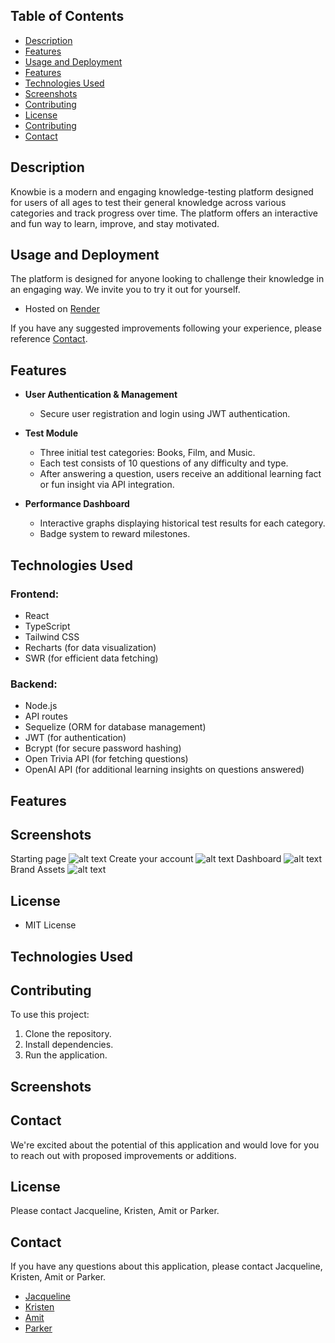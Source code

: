 ## Table of Contents
- [Description](#description)
- [Features](#features)
- [Usage and Deployment](#usage-and-deployment)
- [Features](#features)
- [Technologies Used](#technologies-used)
- [Screenshots](#screenshots)
- [Contributing](#contributing)
- [License](#licence)
- [Contributing](#contributing)
- [Contact](#contact)


## **Description**
Knowbie is a modern and engaging knowledge-testing platform designed for users of all ages to test their general knowledge across various categories and track progress over time. The platform offers an interactive and fun way to learn, improve, and stay motivated. 

## **Usage and Deployment**
The platform is designed for anyone looking to challenge their knowledge in an engaging way. We invite you to try it out for yourself. 
- Hosted on [Render](https://knowbie.onrender.com/)

If you have any suggested improvements following your experience, please reference [Contact](#contact).

## **Features**
- **User Authentication & Management**
  - Secure user registration and login using JWT authentication.

- **Test Module**
  - Three initial test categories: Books, Film, and Music.
  - Each test consists of 10 questions of any difficulty and type.
  - After answering a question, users receive an additional learning fact or fun insight via API integration.

- **Performance Dashboard**
  - Interactive graphs displaying historical test results for each category.
  - Badge system to reward milestones.

## **Technologies Used**
### **Frontend:**
- React  
- TypeScript  
- Tailwind CSS  
- Recharts (for data visualization)  
- SWR (for efficient data fetching)  

### **Backend:**
- Node.js  
- API routes  
- Sequelize (ORM for database management)  
- JWT (for authentication)  
- Bcrypt (for secure password hashing)  
- Open Trivia API (for fetching questions)  
- OpenAI API (for additional learning insights on questions answered)  

## Features
## **Screenshots**
Starting page
![alt text](<Screenshot 2025-02-04 213413.png>)
Create your account
![alt text](<Screenshot 2025-02-04 213513.png>)
Dashboard
![alt text](<Screenshot 2025-02-04 213809.png>)
Brand Assets
![alt text](<Screenshot 2025-02-04 145323.png>)

## **License**
- MIT License

## Technologies Used 
## **Contributing**
To use this project:
1. Clone the repository.
2. Install dependencies.
3. Run the application.

## Screenshots
## **Contact**
We're excited about the potential of this application and would love for you to reach out with proposed improvements or additions. 

## License
Please contact Jacqueline, Kristen, Amit or Parker.

## Contact 
If you have any questions about this application, please contact Jacqueline, Kristen, Amit or Parker. 
- [Jacqueline](https://github.com/jackietng)
- [Kristen](https://github.com/Kristenshields)
- [Amit](https://github.com/nandyamit)
- [Parker](https://github.com/sunny-script)
